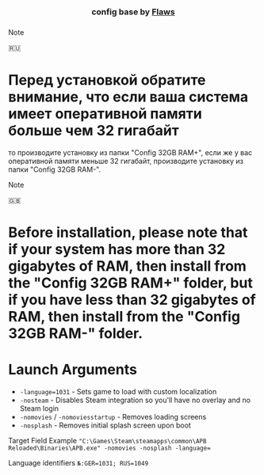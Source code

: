 <h3 align="center">config base by <a href="https://github.com/flawsv/apb/releases/" target="_blank">Flaws</a></h3>
<h3 align="center"></h3>

>[!NOTE]
> 🇷🇺
>
> # Перед установкой обратите внимание, что если ваша система имеет оперативной памяти больше чем 32 гигабайт
то производите установку из папки "Config 32GB RAM+", если же у вас оперативной памяти меньше 32 гигабайт,
производите установку из папки "Config 32GB RAM-".

>[!NOTE]
> 🇬🇧
>
> # Before installation, please note that if your system has more than 32 gigabytes of RAM, then install from the "Config 32GB RAM+" folder, but if you have less than 32 gigabytes of RAM, then install from the "Config 32GB RAM-" folder.

# Launch Arguments

- `-language=1031`                  - Sets game to load with custom localization
- `-nosteam`                        - Disables Steam integration so you'll have no overlay and no Steam login
- `-nomovies` / `-nomoviesstartup`  - Removes loading screens
- `-nosplash`                       - Removes initial splash screen upon boot

Target Field Example
`"C:\Games\Steam\steamapps\common\APB Reloaded\Binaries\APB.exe" -nomovies -nosplash -language=`

Language identifiers
`№:GER=1031; RUS=1049`
